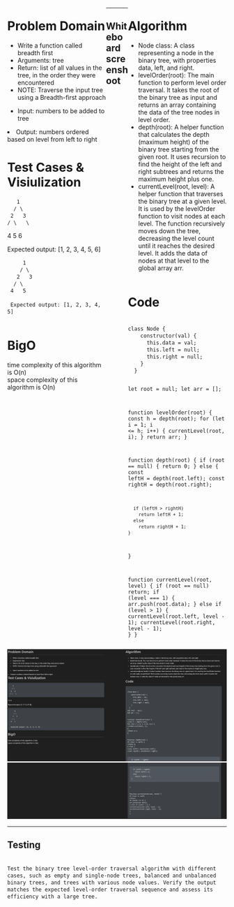 <div style="float: left; width: 45%;">
<h1> Problem Domain </h1>
<P>
<ul>
<li>Write a function called breadth first</li>
<li>Arguments: tree</li>
<li>Return: list of all values in the tree, in the order they were encountered</li>
<li>NOTE: Traverse the input tree using a Breadth-first approach</li>
</ul>
</p>

<ul> <li>Input: numbers to be added to tree  </li> </ul>
<li> Output:  numbers ordered based on level from left to right</li>
 </ul> </div>

<div style="float: right; width: 45%;">
<h1> Algorithm </h1>
<ul>
<li>Node class: A class representing a node in the binary tree, with properties data, left, and right.</li>

<li>levelOrder(root): The main function to perform level order traversal. It takes the root of the binary tree as input and returns an array containing the data of the tree nodes in level order.</li>

<li>depth(root): A helper function that calculates the depth (maximum height) of the binary tree starting from the given root. It uses recursion to find the height of the left and right subtrees and returns the maximum height plus one.</li>

<li>currentLevel(root, level): A helper function that traverses the binary tree at a given level. It is used by the levelOrder function to visit nodes at each level. The function recursively moves down the tree, decreasing the level count until it reaches the desired level. It adds the data of nodes at that level to the global array arr.</li>
</ul>
</div>


<div style="float: left; width: 45%;">
<h1> Test Cases & Visiulization</h1>

       1
      / \
     2   3
    / \   \
   4   5   6

   Expected output: [1, 2, 3, 4, 5, 6]

         1
        / \
       2   3
      / \   
     4   5   

     Expected output: [1, 2, 3, 4, 5]

</div>


<div style="float: right; width: 45%;">
<h1> Code </h1>
 <pre><code>
class Node {
    constructor(val) {
      this.data = val;
      this.left = null;
      this.right = null;
    }
  }
  
  let root = null;
  let arr = [];
  
  function levelOrder(root) {
    const h = depth(root);
    for (let i = 1; i <= h; i++) {
      currentLevel(root, i);
    }
    return arr;
  }
  
  function depth(root) {
    if (root == null) {
      return 0;
    } else {
      const leftH = depth(root.left);
      const rightH = depth(root.right);
  
      if (leftH > rightH)
        return leftH + 1;
      else
        return rightH + 1;
    }
  }
  
  function currentLevel(root, level) {
    if (root == null)
      return;
    if (level === 1) {
      arr.push(root.data);
    } else if (level > 1) {
      currentLevel(root.left, level - 1);
      currentLevel(root.right, level - 1);
    }
  }
  </pre></code>
</div>



<div style="float: left; width: 45%;">
<h1> BigO </h1>
 time complexity of this algorithm is O(n) </br>
 space complexity of this algorithm is O(n)
</div>

_______________________

## Whiteboard screenshoot
<img src='../Assests/Screenshot 2023-07-24 180446(1).png'/>
<img src='../Assests/Screenshot 2023-07-24 180506(2).png'/>

________________

## Testing
```

Test the binary tree level-order traversal algorithm with different cases, such as empty and single-node trees, balanced and unbalanced binary trees, and trees with various node values. Verify the output matches the expected level-order traversal sequence and assess its efficiency with a large tree.

```
